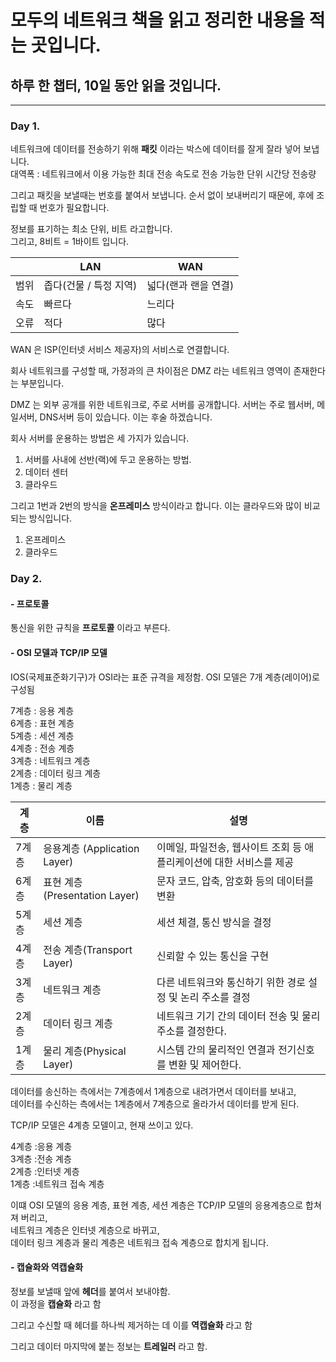 # 모두의 네트워크 책을 읽고 정리한 내용을 적는 곳입니다.
## 하루 한 챕터, 10일 동안 읽을 것입니다.
---

### Day 1.
네트워크에 데이터를 전송하기 위해 **패킷** 이라는 박스에 데이터를 잘게 잘라 넣어 보냅니다. <br />
대역폭 : 네트워크에서 이용 가능한 최대 전송 속도로 전송 가능한 단위 시간당 전송량

그리고 패킷을 보낼때는 번호를 붙여서 보냅니다. 순서 없이 보내버리기 때문에, 후에 조립할 때 번호가 필요합니다.

정보를 표기하는 최소 단위, 비트 라고합니다. <br />
그리고, 8비트 = 1바이트 입니다.

||LAN|WAN|
|---|---|---|
|범위|좁다(건물 / 특정 지역)|넓다(랜과 랜을 연결)|
|속도|빠르다|느리다|
|오류|적다|많다|

WAN 은 ISP(인터넷 서비스 제공자)의 서비스로 연결합니다.

회사 네트워크를 구성할 때, 가정과의 큰 차이점은 DMZ 라는 네트워크 영역이 존재한다는 부분입니다.

DMZ 는 외부 공개를 위한 네트워크로, 주로 서버를 공개합니다.
서버는 주로 웹서버, 메일서버, DNS서버 등이 있습니다. 이는 후술 하겠습니다.

회사 서버를 운용하는 방법은 세 가지가 있습니다.

1. 서버를 사내에 선반(랙)에 두고 운용하는 방법.
2. 데이터 센터
3. 클라우드

그리고 1번과 2번의 방식을 **온프레미스** 방식이라고 합니다.
이는 클라우드와 많이 비교되는 방식입니다.

1. 온프레미스
2. 클라우드

### Day 2.

#### - 프로토콜
통신을 위한 규칙을 **프로토콜** 이라고 부른다.

#### - OSI 모델과 TCP/IP 모델
IOS(국제표준화기구)가 OSI라는 표준 규격을 제정함.
OSI 모델은 7개 계층(레이어)로 구성됨

7계층 : 응용 계층<br />
6계층 : 표현 계층<br />
5계층 : 세션 계층<br />
4계층 : 전송 계층<br />
3계층 : 네트워크 계층<br />
2계층 : 데이터 링크 계층<br />
1계층 : 물리 계층<br />

|계층|이름|설명|
|---|---|---|
|7계층|응용계층 (Application Layer)|이메일, 파일전송, 웹사이트 조회 등 애플리케이션에 대한 서비스를 제공|
|6계층|표현 계층 (Presentation Layer)|문자 코드, 압축, 암호화 등의 데이터를 변환|
|5계층|세션 계층|세션 체결, 통신 방식을 결정|
|4계층|전송 계층(Transport Layer)|신뢰할 수 있는 통신을 구현|
|3계층|네트워크 계층|다른 네트워크와 통신하기 위한 경로 설정 및 논리 주소를 결정|
|2계층|데이터 링크 계층|네트워크 기기 간의 데이터 전송 및 물리 주소를 결정한다.|
|1계층|물리 계층(Physical Layer)|시스템 간의 물리적인 연결과 전기신호를 변환 및 제어한다.|

데이터를 송신하는 측에서는 7계층에서 1계층으로 내려가면서 데이터를 보내고, <br/>
데이터를 수신하는 측에서는 1계층에서 7계층으로 올라가서 데이터를 받게 된다.

TCP/IP 모델은 4계층 모델이고, 현재 쓰이고 있다.

4계층 :응용 계층<br />
3계층 :전송 계층<br />
2계층 :인터넷 계층<br />
1계층 :네트워크 접속 계층<br />

이떄 OSI 모델의 응용 계층, 표현 계층, 세션 계층은 TCP/IP 모델의 응용계층으로 합쳐져 버리고,<br />
네트워크 계층은 인터넷 계층으로 바뀌고,<br />
데이터 링크 계층과 물리 계층은 네트워크 접속 계층으로 합치게 됩니다.

#### - 캡슐화와 역캡슐화

정보를 보낼때 앞에 **헤더**를 붙여서 보내야함. <br />
이 과정을 **캡슐화** 라고 함

그리고 수신할 때 헤더를 하나씩 제거하는 데 이를 **역캡슐화** 라고 함

그리고 데이터 마지막에 붙는 정보는 **트레일러** 라고 함.

